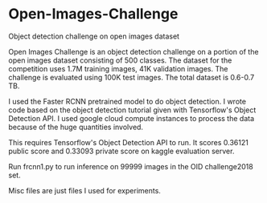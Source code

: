 # Open-Images-Challenge
Object detection challenge on open images dataset

Open Images Challenge is an object detection challenge on a portion of the open images dataset consisting of 500 classes. The dataset for the competition uses 1.7M training images, 41K validation images. The challenge is evaluated using 100K test images. The total dataset is 0.6-0.7 TB. 

I used the Faster RCNN pretrained model to do object detection. I wrote code based on the object detection tutorial given with Tensorflow's Object Detection API. I used google cloud compute instances to process the data because of the huge quantities involved.

This requires Tensorflow's Object Detection API to run. It scores 0.36121 public score and 0.33093 private score on kaggle evaluation server.

Run frcnn1.py to run inference on 99999 images in the OID challenge2018 set.

Misc files are just files I used for experiments.
